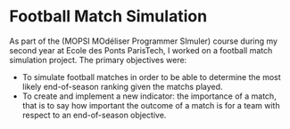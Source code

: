 # Football Match Simulation
As part of the (MOPSI MOdéliser Programmer SImuler) course during my second year at Ecole des Ponts ParisTech, I worked on a football match simulation project. 
The primary objectives were:
- To simulate football matches in order to be able to determine the most likely end-of-season ranking given the matchs played.
- To create and implement a new indicator: the importance of a match, that is to say how important the outcome of a match is for a team with respect to an end-of-season objective.
